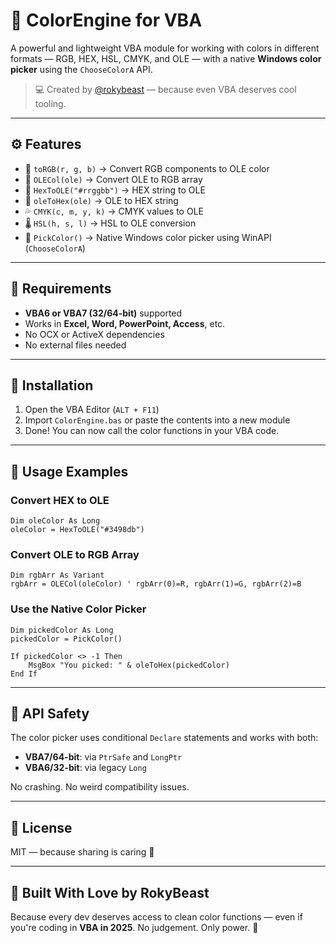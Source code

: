 # 🎨 ColorEngine for VBA

A powerful and lightweight VBA module for working with colors in different formats — RGB, HEX, HSL, CMYK, and OLE — with a native **Windows color picker** using the `ChooseColorA` API.

> 💻 Created by [@rokybeast](https://github.com/rokybeast) — because even VBA deserves cool tooling.

---

## ⚙️ Features

* 🔢 `toRGB(r, g, b)` → Convert RGB components to OLE color
* 🌈 `OLECol(ole)` → Convert OLE to RGB array
* 🧾 `HexToOLE("#rrggbb")` → HEX string to OLE
* 🧪 `oleToHex(ole)` → OLE to HEX string
* 💦 `CMYK(c, m, y, k)` → CMYK values to OLE
* 🌡️ `HSL(h, s, l)` → HSL to OLE conversion
* 🎨 `PickColor()` → Native Windows color picker using WinAPI (`ChooseColorA`)

---

## 🧱 Requirements

* **VBA6 or VBA7 (32/64-bit)** supported
* Works in **Excel, Word, PowerPoint, Access**, etc.
* No OCX or ActiveX dependencies
* No external files needed

---

## 💠 Installation

1. Open the VBA Editor (`ALT + F11`)
2. Import `ColorEngine.bas` or paste the contents into a new module
3. Done! You can now call the color functions in your VBA code.

---

## 🚀 Usage Examples

### Convert HEX to OLE

```vba
Dim oleColor As Long
oleColor = HexToOLE("#3498db")
```

### Convert OLE to RGB Array

```vba
Dim rgbArr As Variant
rgbArr = OLECol(oleColor) ' rgbArr(0)=R, rgbArr(1)=G, rgbArr(2)=B
```

### Use the Native Color Picker

```vba
Dim pickedColor As Long
pickedColor = PickColor()

If pickedColor <> -1 Then
    MsgBox "You picked: " & oleToHex(pickedColor)
End If
```

---

## 🧠 API Safety

The color picker uses conditional `Declare` statements and works with both:

* **VBA7/64-bit**: via `PtrSafe` and `LongPtr`
* **VBA6/32-bit**: via legacy `Long`

No crashing. No weird compatibility issues.

---

## 🦪 License

MIT — because sharing is caring 🫡

---

## 🥘 Built With Love by RokyBeast

Because every dev deserves access to clean color functions — even if you're coding in **VBA in 2025**.
No judgement. Only power. 🚀